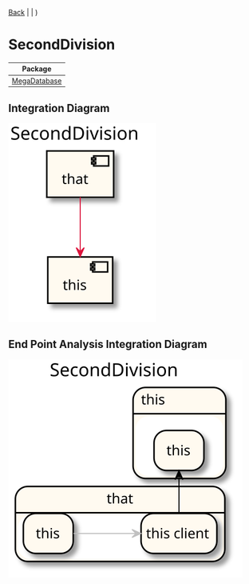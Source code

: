 

 [Back](../README.md) |  | )
# SecondDivision

| Package |
----|
[MegaDatabase](MegaDatabase/README.md)|

## Integration Diagram
<img src="integration.svg">

## End Point Analysis Integration Diagram
<img src="integrationepa.svg">

